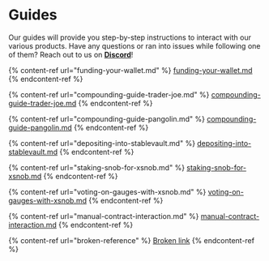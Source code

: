 # Guides

Our guides will provide you step-by-step instructions to interact with our various products. Have any questions or ran into issues while following one of them? Reach out to us on [**Discord**](https://discord.com/invite/BPnBYDSqcb)!

{% content-ref url="funding-your-wallet.md" %}
[funding-your-wallet.md](funding-your-wallet.md)
{% endcontent-ref %}

{% content-ref url="compounding-guide-trader-joe.md" %}
[compounding-guide-trader-joe.md](compounding-guide-trader-joe.md)
{% endcontent-ref %}

{% content-ref url="compounding-guide-pangolin.md" %}
[compounding-guide-pangolin.md](compounding-guide-pangolin.md)
{% endcontent-ref %}

{% content-ref url="depositing-into-stablevault.md" %}
[depositing-into-stablevault.md](depositing-into-stablevault.md)
{% endcontent-ref %}

{% content-ref url="staking-snob-for-xsnob.md" %}
[staking-snob-for-xsnob.md](staking-snob-for-xsnob.md)
{% endcontent-ref %}

{% content-ref url="voting-on-gauges-with-xsnob.md" %}
[voting-on-gauges-with-xsnob.md](voting-on-gauges-with-xsnob.md)
{% endcontent-ref %}

{% content-ref url="manual-contract-interaction.md" %}
[manual-contract-interaction.md](manual-contract-interaction.md)
{% endcontent-ref %}

{% content-ref url="broken-reference" %}
[Broken link](broken-reference)
{% endcontent-ref %}

